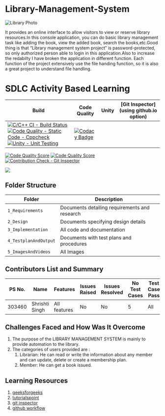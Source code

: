 # Library-Management-System
![Library Photo](https://user-images.githubusercontent.com/69230664/125184956-78a79e00-e23f-11eb-86f0-5e35e310cf8f.jpg)

It provides an online interface to allow visitors to view or reserve library resources.In this console application, you can do basic library management task like adding the book, view the added book, search the books,etc.Good thing is that “Library management system project” is password-protected, so only authorized person able to login in this application.Also to increase the redabilty I have broken the application in different function. Each function of the project extensively use the file handing function, so it is also a great project to understand file handling.
# SDLC Activity Based Learning


Build | Code Quality | Unity | [Git Inspector](using github.io option)
------|----------|-------|--------------
[![C/C++ CI - Build Status](https://github.com/shrishti-1309/Library-Management-System/actions/workflows/cpp.yml/badge.svg)](https://github.com/shrishti-1309/Library-Management-System/actions/workflows/cpp.yml) [![Code Quality - Static Code - Cppcheck](https://github.com/shrishti-1309/Library-Management-System/actions/workflows/cpp_check.yml/badge.svg)](https://github.com/shrishti-1309/Library-Management-System/actions/workflows/cpp_check.yml) [![Unity - Unit Testing](https://github.com/prithvisekhar/AppliedSDLC_Template/actions/workflows/unity.yml/badge.svg)](https://github.com/prithvisekhar/AppliedSDLC_Template/actions/workflows/unity.yml)|[![Codacy Badge](https://api.codacy.com/project/badge/Grade/693a5672c6364c6187bd9ff452f24c3b)](https://app.codacy.com/gh/shrishti-1309/Library-Management-System?utm_source=github.com&utm_medium=referral&utm_content=shrishti-1309/Library-Management-System&utm_campaign=Badge_Grade_Settings)|
[![Code Quality Score](https://www.code-inspector.com/project/25085/score/svg)](<https://frontend.code-inspector.com/public/project/25085/Library-Management-System/dashboard>)
[![Code Quality Score](https://www.code-inspector.com/project/25085/status/svg)](<https://frontend.code-inspector.com/public/project/25085/Library-Management-System/dashboard>)
[![Contribution Check - Git Inspector](https://github.com/shrishti-1309/Library-Management-System/actions/workflows/git_inspector.yml/badge.svg)](https://github.com/shrishti-1309/Library-Management-System/actions/workflows/git_inspector.yml)

<img src="https://code-inspector.com/public/badge/user/github/shrishti-1309" />


## Folder Structure
|Folder               | Description
|---------------------|------------------------------------------
|`1_Requirements`     | Documents detailing requirements and research
|`2_Design`           | Documents specifying design details
|`3_Implementation`   | All code and documentation
|`4_TestplanAndOutput`| Documents with test plans and procedures
|`5_ImagesAndVideos`  | All Images


## Contributors List and Summary

PS No. |  Name   |    Features    | Issues Raised |Issues Resolved|No Test Cases|Test Case Pass
-------|---------|----------------|----------------|---------------|-------------|--------------
303460 | Shrishti Singh  | All features    | No     | No   | 5   | All     

## Challenges Faced and How Was It Overcome

1. The purpose of the LIBRARY MANAGEMENT SYSTEM is mainly to provide automation to the library. 
2. The categories of users provided are :
   1. Librarian: He can read or write the information about any member and can update, delete or create a membership plan.
   2. Member: He can get a book issued.

## Learning Resources
1. [geeksforgeeks](https://www.geeksforgeeks.org/c-programming-language/)
2. [tutorialspoint](https://www.tutorialspoint.com/cprogramming/index.html)
3. [git inspector](https://github.com/ejwa/gitinspector.git)
4. [github workflow](https://docs.github.com/en/actions/learn-github-action)
